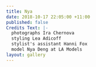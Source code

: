 ```yaml
---
title: Nya
date: 2018-10-17 22:05:00 +11:00
published: false
Credits Text: |-
  photographs Ira Chernova
  styling Lea Adicoff
  stylist's assistant Hanni Fox
  model Nya Deng at LA Models
layout: gallery
---
```


